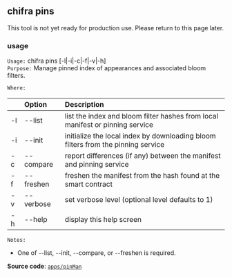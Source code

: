 ## chifra pins

This tool is not yet ready for production use. Please return to this page later.

### usage

`Usage:`    chifra pins [-l|-i|-c|-f|-v|-h]  
`Purpose:`  Manage pinned index of appearances and associated bloom filters.

`Where:`  

| | Option | Description |
| :----- | :----- | :---------- |
| -l | --list | list the index and bloom filter hashes from local manifest or pinning service |
| -i | --init | initialize the local index by downloading bloom filters from the pinning service |
| -c | --compare | report differences (if any) between the manifest and pinning service |
| -f | --freshen | freshen the manifest from the hash found at the smart contract |
| -v | --verbose | set verbose level (optional level defaults to 1) |
| -h | --help | display this help screen |

`Notes:`

- One of --list, --init, --compare, or --freshen is required.

**Source code**: [`apps/pinMan`](https://github.com/TrueBlocks/trueblocks-core/tree/master/src/apps/pinMan)

